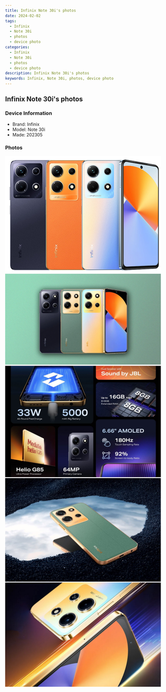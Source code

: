 ```yaml
---
title: Infinix Note 30i's photos
date: 2024-02-02
tags: 
  - Infinix
  - Note 30i
  - photos
  - device photo
categories: 
  - Infinix
  - Note 30i
  - photos
  - device photo
description: Infinix Note 30i's photos
keywords: Infinix, Note 30i, photos, device photo
---
```


## Infinix Note 30i's photos

### Device Information

- Brand: Infinix
- Model: Note 30i
- Made: 202305

### Photos

![/images/best-assets/devices/infinix/infinix-note-30i/1.jpg](/images/best-assets/devices/infinix/infinix-note-30i/1.jpg)
![/images/best-assets/devices/infinix/infinix-note-30i/2.jpg](/images/best-assets/devices/infinix/infinix-note-30i/2.jpg)
![/images/best-assets/devices/infinix/infinix-note-30i/3.jpg](/images/best-assets/devices/infinix/infinix-note-30i/3.jpg)
![/images/best-assets/devices/infinix/infinix-note-30i/4.jpg](/images/best-assets/devices/infinix/infinix-note-30i/4.jpg)
![/images/best-assets/devices/infinix/infinix-note-30i/5.jpg](/images/best-assets/devices/infinix/infinix-note-30i/5.jpg)
